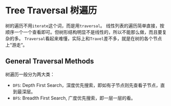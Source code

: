 # Tree Traversal 树遍历

树的遍历不用`iterate`这个词，而是用`traversal`。
线性列表的遍历简单直接，按顺序一个一个查看即可。但树形结构明显不是线性的，所以不能那么做，而且要复杂的多。
`Traversal`看起来难懂，实际上和`Travel`差不多，就是在树的各个节点上“游走“。

## General Traversal Methods

树遍历一般分为两大类：
- `DFS`: Depth First Search，深度优先搜索，即如有子节点则先查看子节点，直到最深层。
- `BFS`: Breadth First Search, 广度优先搜索，即一层一层的看。


